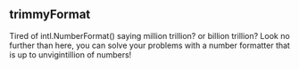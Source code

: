 ## trimmyFormat
Tired of intl.NumberFormat() saying million trillion? or billion trillion? Look no further than here, you can solve your problems with a number formatter that is up to unvigintillion of numbers!
